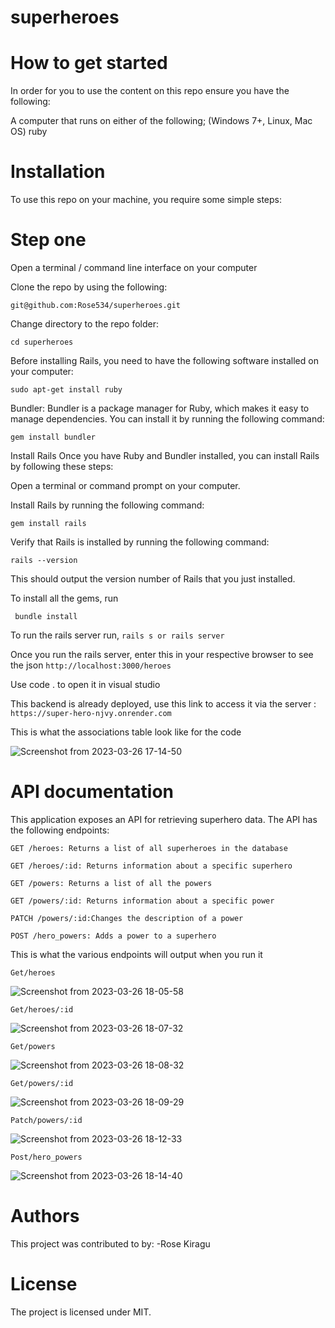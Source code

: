 # superheroes
# How to get started

In order for you to use the content on this repo ensure you have the following:

A computer that runs on either of the following; (Windows 7+, Linux, Mac OS) ruby  

# Installation

To use this repo on your machine, you require some simple steps:

# Step one

Open a terminal / command line interface on your computer

Clone the repo by using the following:

    git@github.com:Rose534/superheroes.git

Change directory to the repo folder:

    cd superheroes

Before installing Rails, you need to have the following software installed on your computer:

    sudo apt-get install ruby

Bundler: Bundler is a package manager for Ruby, which makes it easy to manage dependencies. You can install it by running the following command:

    gem install bundler


Install Rails
Once you have Ruby and Bundler installed, you can install Rails by following these steps:

Open a terminal or command prompt on your computer.

Install Rails by running the following command:

    gem install rails

Verify that Rails is installed by running the following command:

    rails --version

This should output the version number of Rails that you just installed.

To install all the gems, run

     bundle install

To run the rails server run, `rails s or rails server`

Once you run the rails server, enter this in your respective browser to see the json `http://localhost:3000/heroes`

Use code . to open it in visual studio

This backend is already deployed, use this link to access it via the server : `https://super-hero-njvy.onrender.com`

This is what the associations table look like for the code

![Screenshot from 2023-03-26 17-14-50](https://user-images.githubusercontent.com/105820877/227774384-140a735e-4d63-4e5d-8c29-72126f823b04.png)


# API documentation
This application exposes an API for retrieving superhero data. The API has the following endpoints:

`GET /heroes: Returns a list of all superheroes in the database`

`GET /heroes/:id: Returns information about a specific superhero`

`GET /powers: Returns a list of all the powers`

`GET /powers/:id: Returns information about a specific power`

`PATCH /powers/:id:Changes the description of a power`

`POST /hero_powers: Adds a power to a superhero`


This is what the various endpoints will output when you run it

`Get/heroes`

![Screenshot from 2023-03-26 18-05-58](https://user-images.githubusercontent.com/105820877/227774491-318b2a55-e91c-4eb5-b2ae-2f47c8100a0e.png)


`Get/heroes/:id`

![Screenshot from 2023-03-26 18-07-32](https://user-images.githubusercontent.com/105820877/227774559-4afdcc5c-9c19-4599-97cd-9baed3a582a0.png)


`Get/powers`

![Screenshot from 2023-03-26 18-08-32](https://user-images.githubusercontent.com/105820877/227774614-492d5a8d-d70c-429e-b0b8-728a8e94cefe.png)


`Get/powers/:id`

![Screenshot from 2023-03-26 18-09-29](https://user-images.githubusercontent.com/105820877/227774658-de294d44-5ea7-4e04-b615-58e7751845f6.png)


`Patch/powers/:id`

![Screenshot from 2023-03-26 18-12-33](https://user-images.githubusercontent.com/105820877/227774809-0a634d43-42ce-4d71-86c2-04e4c9fc77f2.png)


`Post/hero_powers`

![Screenshot from 2023-03-26 18-14-40](https://user-images.githubusercontent.com/105820877/227774898-926c9098-707d-4697-9461-74e901c7d543.png)


# Authors

This project was contributed to by: -Rose Kiragu

# License

The project is licensed under MIT.
